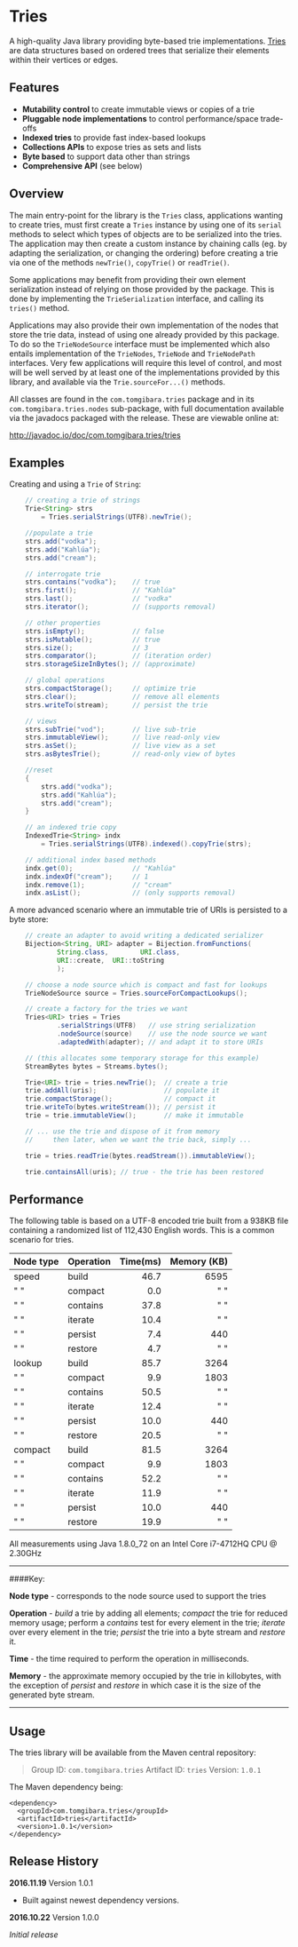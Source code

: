 Tries
=====

A high-quality Java library providing byte-based trie implementations.
[Tries][0] are data structures based on ordered trees that serialize their
elements within their vertices or edges.

Features
--------

* **Mutability control**
  to create immutable views or copies of a trie
* **Pluggable node implementations**
  to control performance/space trade-offs
* **Indexed tries**
  to provide fast index-based lookups
* **Collections APIs**
  to expose tries as sets and lists
* **Byte based**
  to support data other than strings
* **Comprehensive API**
  (see below)

Overview
--------

The main entry-point for the library is the `Tries` class, applications wanting
to create tries, must first create a `Tries` instance by using one of its
`serial` methods to select which types of objects are to be serialized into the
tries. The application may then create a custom instance by chaining calls
(eg. by adapting the serialization, or changing the ordering) before creating
a trie via one of the methods `newTrie()`, `copyTrie()` or `readTrie()`.

Some applications may benefit from providing their own element serialization
instead of relying on those provided by the package. This is done by
implementing the `TrieSerialization` interface, and calling its
`tries()` method.

Applications may also provide their own implementation of the nodes that
store the trie data, instead of using one already provided by this package. To
do so the `TrieNodeSource` interface must be implemented which also entails
implementation of the `TrieNodes`, `TrieNode` and `TrieNodePath` interfaces.
Very few applications will require this level of control, and most will be well
served by at least one of the implementations provided by this library, and
available via the `Trie.sourceFor...()` methods.

All classes are found in the `com.tomgibara.tries` package and in its
`com.tomgibara.tries.nodes` sub-package, with full documentation available
via the javadocs packaged with the release. These are viewable online at:

<http://javadoc.io/doc/com.tomgibara.tries/tries>

Examples
--------

Creating and using a `Trie` of `String`:

```java
	// creating a trie of strings
	Trie<String> strs
		= Tries.serialStrings(UTF8).newTrie();

	//populate a trie
	strs.add("vodka");
	strs.add("Kahlúa");
	strs.add("cream");

	// interrogate trie
	strs.contains("vodka");    // true
	strs.first();              // "Kahlúa"
	strs.last();               // "vodka"
	strs.iterator();           // (supports removal)

	// other properties
	strs.isEmpty();            // false
	strs.isMutable();          // true
	strs.size();               // 3
	strs.comparator();         // (iteration order)
	strs.storageSizeInBytes(); // (approximate)

	// global operations
	strs.compactStorage();     // optimize trie
	strs.clear();              // remove all elements
	strs.writeTo(stream);      // persist the trie

	// views
	strs.subTrie("vod");       // live sub-trie
	strs.immutableView();      // live read-only view
	strs.asSet();              // live view as a set
	strs.asBytesTrie();        // read-only view of bytes

	//reset
	{
		strs.add("vodka");
		strs.add("Kahlúa");
		strs.add("cream");
	}

	// an indexed trie copy
	IndexedTrie<String> indx
		= Tries.serialStrings(UTF8).indexed().copyTrie(strs);

	// additional index based methods
	indx.get(0);               // "Kahlúa"
	indx.indexOf("cream");     // 1
	indx.remove(1);            // "cream"
	indx.asList();             // (only supports removal)
```

A more advanced scenario where an immutable trie of URIs is persisted to a byte
store:

```java
	// create an adapter to avoid writing a dedicated serializer
	Bijection<String, URI> adapter = Bijection.fromFunctions(
			String.class,        URI.class,
			URI::create,  URI::toString
			);

	// choose a node source which is compact and fast for lookups
	TrieNodeSource source = Tries.sourceForCompactLookups();

	// create a factory for the tries we want
	Tries<URI> tries = Tries
			.serialStrings(UTF8)   // use string serialization
			.nodeSource(source)    // use the node source we want
			.adaptedWith(adapter); // and adapt it to store URIs

	// (this allocates some temporary storage for this example)
	StreamBytes bytes = Streams.bytes();

	Trie<URI> trie = tries.newTrie();  // create a trie
	trie.addAll(uris);                 // populate it
	trie.compactStorage();             // compact it
	trie.writeTo(bytes.writeStream()); // persist it
	trie = trie.immutableView();       // make it immutable

	// ... use the trie and dispose of it from memory
	//     then later, when we want the trie back, simply ...

	trie = tries.readTrie(bytes.readStream()).immutableView();

	trie.containsAll(uris); // true - the trie has been restored
```

Performance
-----------

The following table is based on a UTF-8 encoded trie built from a 938KB file
containing a randomized list of 112,430 English words. This is a common scenario
for tries.

 Node type | Operation |  Time(ms) |Memory (KB)
:----------|:----------|----------:|----------:
speed      |build      |       46.7|       6595
 " "       |compact    |        0.0|        " "
 " "       |contains   |       37.8|        " "
 " "       |iterate    |       10.4|        " "
 " "       |persist    |        7.4|        440
 " "       |restore    |        4.7|        " "
lookup     |build      |       85.7|       3264
 " "       |compact    |        9.9|       1803
 " "       |contains   |       50.5|        " "
 " "       |iterate    |       12.4|        " "
 " "       |persist    |       10.0|        440
 " "       |restore    |       20.5|        " "
compact    |build      |       81.5|       3264
 " "       |compact    |        9.9|       1803
 " "       |contains   |       52.2|        " "
 " "       |iterate    |       11.9|        " "
 " "       |persist    |       10.0|        440
 " "       |restore    |       19.9|        " "

All measurements using Java 1.8.0_72 on an Intel Core i7-4712HQ CPU @ 2.30GHz

-----------------------------------------------
####Key:

**Node type** - corresponds to the node source used to support the tries

**Operation** - *build* a trie by adding all elements; *compact* the trie for
                reduced memory usage; perform a *contains* test for every
                element in the trie; *iterate* over every element in the trie;
                *persist* the trie into a byte stream and *restore* it.

**Time**      - the time required to perform the operation in milliseconds.

**Memory**    - the approximate memory occupied by the trie in killobytes, with
                the exception of *persist* and *restore* in which case it is the
                size of the generated byte stream.

-----------------------------------------------

Usage
-----

The tries library will be available from the Maven central repository:

> Group ID:    `com.tomgibara.tries`
> Artifact ID: `tries`
> Version:     `1.0.1`

The Maven dependency being:

    <dependency>
      <groupId>com.tomgibara.tries</groupId>
      <artifactId>tries</artifactId>
      <version>1.0.1</version>
    </dependency>

Release History
---------------

**2016.11.19** Version 1.0.1

 * Built against newest dependency versions.

**2016.10.22** Version 1.0.0

 *Initial release*


[0]: https://en.wikipedia.org/wiki/Trie